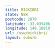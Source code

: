 ```yaml
---
title: MICKIBRI
state: NSW
postcode: 2870
latitude: -33.035496
longitude: 148.16819
url: /nsw/mickibri/
layout: suburb
---
```


